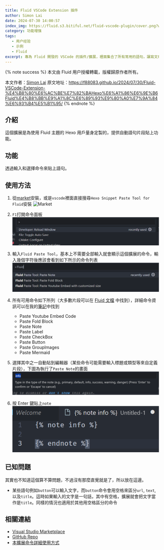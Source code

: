 ```yaml
---
title: Fluid VSCode Extension 插件
author: Simon Lai
date: 2024-07-30 14:00:57
index_img: https://fluid.s3.bitiful.net/fluid-vscode-plugin/cover.png?w=480&fmt=webp
category: 功能增强
tags:
   - 用户经验
   - 示例
   - Fluid
excerpt: 專為 Fluid 開發的 VSCode 的插件/擴展，裡面集合了所有常用的語句，讓寫文章的過程更加流暢
---
```


{% note success %}
本文由 Fluid 用户授權轉載，版權歸原作者所有。

本文作者：[Simon Lai](https://f88083.github.io/)
原文地址：<https://f88083.github.io/2024/07/30/Fluid-VSCode-Extension-%E4%B8%80%E6%AC%BE%E7%82%BAHexo%E6%A1%86%E6%9E%B6Fluid%E4%B8%BB%E9%A1%8C%E6%89%93%E9%80%A0%E7%9A%84%E6%93%B4%E5%B1%95/>
{% endnote %}

## 介紹

這個擴展是為使用 Fluid 主題的 Hexo 用戶量身定製的，提供自動語句片段貼上功能。

## 功能

透過輸入和選擇命令來貼上語句。

## 使用方法

1. 從[market](https://marketplace.visualstudio.com/items?itemName=Shih-Che-Lai-Simon.hexo-snippet-paste-tool-for-fluid)安裝，或是`vscode`裡面直接搜尋`Hexo Snippet Paste Tool for Fluid`安裝
![Market](https://fluid.s3.bitiful.net/fluid-vscode-plugin/PEzdmlE.png?fmt=webp)

2. `F1`打開命令面板
![Command palette](https://raw.githubusercontent.com/f88083/hexo-snippet-paste-tool-for-fluid/a5fc70f9a2e41be5de5202818acf7e4ecb25608c/img/f1.png)

3. 輸入`Fluid Paste Tool`，基本上不需要全部輸入就會顯示這個擴展的命令，輸入幾個字符後應該會看到如下所示的命令列表
![Commands](https://raw.githubusercontent.com/f88083/hexo-snippet-paste-tool-for-fluid/a5fc70f9a2e41be5de5202818acf7e4ecb25608c/img/commands.png)

4. 所有可用命令如下所列（大多數片段可以在 [Fluid 文檔](https://hexo.fluid-dev.com/docs/en/guide/) 中找到），詳細命令資訊可以在我的[筆記](https://hackmd.io/@simonlai23/HJGxJqQCp)中找到
    * Paste Youtube Embed Code
    * Paste Fold Block
    * Paste Note
    * Paste Label
    * Paste CheckBox
    * Paste Button
    * Paste GroupImages
    * Paste Mermaid

5. 選擇其中之一自動貼到編輯器（某些命令可能需要輸入標題或類型等來自定義片段），下圖為執行了`Paste Note`的畫面
![Customize command](https://raw.githubusercontent.com/f88083/hexo-snippet-paste-tool-for-fluid/a5fc70f9a2e41be5de5202818acf7e4ecb25608c/img/paste-note.png)

6. 按 Enter 鍵貼上`note`
![Snippet pasted](https://raw.githubusercontent.com/f88083/hexo-snippet-paste-tool-for-fluid/a5fc70f9a2e41be5de5202818acf7e4ecb25608c/img/pasted-note.png)

## 已知問題

其實也不知道這個算不算問題，不過沒有那麼直覺就是了，所以放在這邊。

* 某些語句例如`button`可以輸入文字，而`button`命令會用空格來區分`url`, `text`, 以及`title`。這時如果輸入的文字是一句話，其中有空格，擴展就會把文字當作是`title`。同樣的情況也適用於其他用空格區分的命令

## 相關連結

* [Visual Studio Marketplace](https://marketplace.visualstudio.com/items?itemName=Shih-Che-Lai-Simon.hexo-snippet-paste-tool-for-fluid)
* [GitHub Repo](https://github.com/f88083/hexo-snippet-paste-tool-for-fluid)
* [本擴展命令詳細使用方式](https://hackmd.io/@simonlai23/HJGxJqQCp)
